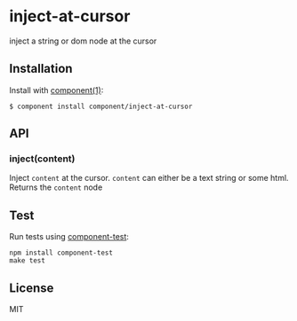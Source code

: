 
# inject-at-cursor

  inject a string or dom node at the cursor

## Installation

  Install with [component(1)](http://component.io):

    $ component install component/inject-at-cursor

## API

### inject(content)

Inject `content` at the cursor. `content` can either be a text string or some html. Returns the `content` node

## Test

Run tests using [component-test](http://github.com/matthewmueller/component-test):

    npm install component-test
    make test

## License

  MIT
